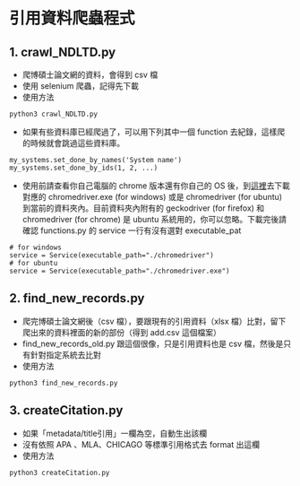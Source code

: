 # 引用資料爬蟲程式
## 1. crawl_NDLTD.py
- 爬博碩士論文網的資料，會得到 csv 檔
- 使用 selenium 爬蟲，記得先下載
- 使用方法
```bash=
python3 crawl_NDLTD.py
```
- 如果有些資料庫已經爬過了，可以用下列其中一個 function 去紀錄，這樣爬的時候就會跳過這些資料庫。
```bash=
my_systems.set_done_by_names('System name')
my_systems.set_done_by_ids(1, 2, ...)
```
- 使用前請查看你自己電腦的 chrome 版本還有你自己的 OS 後，到[這裡](https://chromedriver.chromium.org/downloads)去下載對應的 chromedriver.exe (for windows) 或是 chromedriver (for ubuntu) 到當前的資料夾內。目前資料夾內附有的 geckodriver (for firefox) 和 chromedriver (for chrome) 是 ubuntu 系統用的，你可以忽略。下載完後請確認 functions.py 的 service 一行有沒有選對 executable_pat
```python=
# for windows
service = Service(executable_path="./chromedriver")
# for ubuntu
service = Service(executable_path="./chromedriver.exe")
```

## 2. find_new_records.py
- 爬完博碩士論文網後（csv 檔），要跟現有的引用資料（xlsx 檔）比對，留下爬出來的資料裡面的新的部份（得到 add.csv 這個檔案）
- find_new_records_old.py 跟這個很像，只是引用資料也是 csv 檔，然後是只有針對指定系統去比對
- 使用方法
```bash=
python3 find_new_records.py
```
## 3. createCitation.py
- 如果「metadata/title引用」一欄為空，自動生出該欄
- 沒有依照 APA 、MLA、CHICAGO 等標準引用格式去 format 出這欄
- 使用方法
```bash=
python3 createCitation.py
```